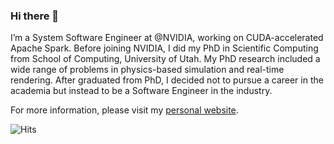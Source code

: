 ### Hi there 👋

I’m a System Software Engineer at @NVIDIA, working on CUDA-accelerated Apache Spark. Before joining NVIDIA, I did my PhD in Scientific Computing from School of Computing, University of Utah. My PhD research included a wide range of problems in physics-based simulation and real-time rendering. After graduated from PhD, I decided not to pursue a career in the academia but instead to be a Software Engineer in the industry.

For more information, please visit my [personal website](https://ttnghia.github.io/).

![Hits](https://hitcounter.pythonanywhere.com/count/tag.svg?url=https%3A%2F%2Fgithub.com%2Fttnghia)
